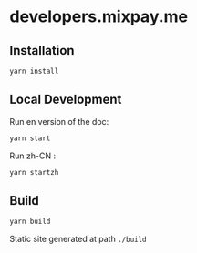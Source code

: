 # developers.mixpay.me

## Installation

```bash
yarn install
```

## Local Development

Run en version of the doc:

```bash
yarn start
```

Run zh-CN :

```bash
yarn startzh
```

## Build 


```bash
yarn build
```

Static site generated at path `./build`